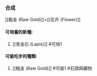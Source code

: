 ### 合成
[[粗金 (Raw Gold)]]+[[花卉 (Flower)]]

#### 可培養的新種:
1. [[青金石 (Lapis)]]
#可培1 
#### 可偷吃步的種類:
1. [[粗金 (Raw Gold)]]
#可偷1 
#石頭與礦物